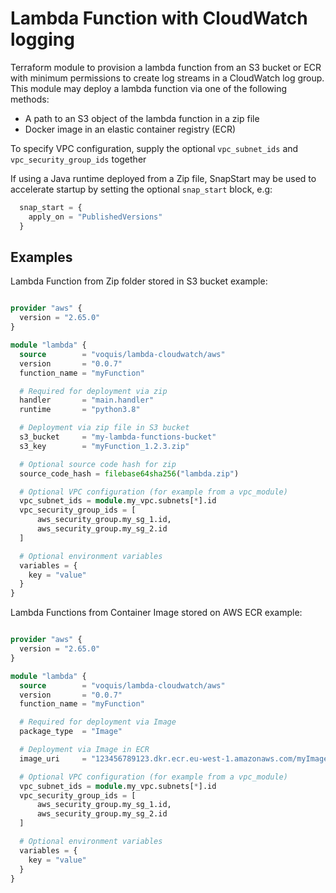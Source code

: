 Lambda Function with CloudWatch logging
===
Terraform module to provision a lambda function from an S3 bucket or ECR with minimum permissions to create log streams in a CloudWatch log group.
This module may deploy a lambda function via one of the following methods:
- A path to an S3 object of the lambda function in a zip file
- Docker image in an elastic container registry (ECR)

To specify VPC configuration, supply the optional `vpc_subnet_ids` and `vpc_security_group_ids` together

If using a Java runtime deployed from a Zip file, SnapStart may be used to accelerate startup by setting the optional `snap_start` block, e.g:
```terraform
  snap_start = {
    apply_on = "PublishedVersions"
  }
```

## Examples
Lambda Function from Zip folder stored in S3 bucket example:
```terraform

provider "aws" {
  version = "2.65.0"
}

module "lambda" {
  source        = "voquis/lambda-cloudwatch/aws"
  version       = "0.0.7"
  function_name = "myFunction"

  # Required for deployment via zip
  handler       = "main.handler"
  runtime       = "python3.8"

  # Deployment via zip file in S3 bucket
  s3_bucket     = "my-lambda-functions-bucket"
  s3_key        = "myFunction_1.2.3.zip"

  # Optional source code hash for zip
  source_code_hash = filebase64sha256("lambda.zip")

  # Optional VPC configuration (for example from a vpc_module)
  vpc_subnet_ids = module.my_vpc.subnets[*].id
  vpc_security_group_ids = [
      aws_security_group.my_sg_1.id,
      aws_security_group.my_sg_2.id
  ]

  # Optional environment variables
  variables = {
    key = "value"
  }
}
```

Lambda Functions from Container Image stored on AWS ECR example:
```terraform

provider "aws" {
  version = "2.65.0"
}

module "lambda" {
  source        = "voquis/lambda-cloudwatch/aws"
  version       = "0.0.7"
  function_name = "myFunction"

  # Required for deployment via Image
  package_type  = "Image"

  # Deployment via Image in ECR
  image_uri     = "123456789123.dkr.ecr.eu-west-1.amazonaws.com/myImage:latest"

  # Optional VPC configuration (for example from a vpc_module)
  vpc_subnet_ids = module.my_vpc.subnets[*].id
  vpc_security_group_ids = [
      aws_security_group.my_sg_1.id,
      aws_security_group.my_sg_2.id
  ]

  # Optional environment variables
  variables = {
    key = "value"
  }
}
```

